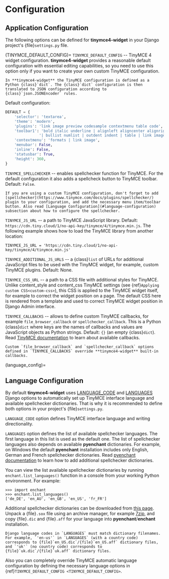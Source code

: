 # Configuration

## Application Configuration

The following options can be defined for **tinymce4-widget** in your Django project's {file}`settings.py` file.

(TINYMCE_DEFAULT_CONFIG)=
`TINYMCE_DEFAULT_CONFIG` -- TinyMCE 4 widget configuration. **tinymce4-widget** provides a reasonable default configuration with essential editing capabilities, so you need to use this option only if you want to create your own custom TinyMCE configuration.

```{note}
In **tinymce4-widget** the TinyMCE configuration is defined as a Python {class}`dict`. The {class}`dict` configuration is then translated to JSON configuration according to {class}`json.JSONEncoder` rules.
```

Default configuration:

```python
DEFAULT = {
    'selector': 'textarea',
    'theme': 'modern',
    'plugins': 'link image preview codesample contextmenu table code',
    'toolbar1': 'bold italic underline | alignleft aligncenter alignright alignjustify '
               '| bullist numlist | outdent indent | table | link image | codesample | preview code',
    'contextmenu': 'formats | link image',
    'menubar': False,
    'inline': False,
    'statusbar': True,
    'height': 360,
}
```

`TINYMCE_SPELLCHECKER` -- enables spellchecker function for TinyMCE. For the default configuration it also adds a spellcheck button to TinyMCE toolbar. Default: `False`.

```{note}
If you are using a custom TinyMCE configuration, don't forget to add [spellchecker](https://www.tinymce.com/docs/plugins/spellchecker/) plugin to your configuration, and add the necessary menu item/toolbar button. Also read [Language Configuration](#language-configuration) subsection about how to configure the spellchecker.
```

`TINYMCE_JS_URL` -- a path to TinyMCE JavaScript library. Default: `https://cdn.tiny.cloud/1/no-api-key/tinymce/4/tinymce.min.js`.
The following example shows how to load the TinyMCE library from another location:

    TINYMCE_JS_URL = 'https://cdn.tiny.cloud/1/no-api-key/tinymce/4/tinymce.min.js'

`TINYMCE_ADDITIONAL_JS_URLS` -- a {class}`list` of URLs for additional JavaScript files to be used with the TinyMCE widget, for example, custom TinyMCE plugins. Default: None.

`TINYMCE_CSS_URL` -- a path to a CSS file with additional styles for TinyMCE. Unlike content_style and content_css TinyMCE settings (see {ref}`Applying custom CSS<custom-css>`), this CSS is applied to the TinyMCE widget itself, for example to correct the widget position on a page. The default CSS here is rendered from a template and used to correct TinyMCE widget position in Django Admin interface.

`TINYMCE_CALLBACKS` -- allows to define custom TinyMCE callbacks, for example `file_browser_callback` or `spellchecker_callback`. This is a Python {class}`dict` where keys are the names of callbacks and values are JavaScript objects as Python strings. Default: `{}` (an empty {class}`dict`). Read [TinyMCE documentation](https://www.tinymce.com/docs/) to learn about available callbacks.

```{note}
Custom `file_browser_callback` and `spellchecker_callback` options defined in `TINYMCE_CALLBACKS` override **tinymce4-widget** built-in callbacks.
```

(language_config)=

## Language Configuration

By default **tinymce4-widget** uses [LANGUAGE_CODE](https://docs.djangoproject.com/en/stable/ref/settings/#language-code) and [LANGUAGES](https://docs.djangoproject.com/en/stable/ref/settings/#languages) Django options to automatically set up TinyMCE interface language and available spellchecker dictionaries. That is why it is recommended to define both options in your project's {file}`settings.py`.

`LANGUAGE_CODE` option defines TinyMCE interface language and writing directionality.

`LANGUAGES` option defines the list of available spellchecker languages. The first language in this list is used as the default one. The list of spellchecker languages also depends on available **pyenchant** dictionaries. For example, on Windows the default **pyenchant** installation includes only English, German and French spellchecker dictionaries. Read [pyenchant documentation](http://pythonhosted.org/pyenchant/tutorial.html#adding-language-dictionaries) to learn how to add additional spellchecker dictionaries.

You can view the list available spellchecker dictionaries by running `enchant.list_languages()` function in a console from your working Python environment. For example:

    >>> import enchant
    >>> enchant.list_languages()
    ['de_DE', 'en_AU', 'en_GB', 'en_US', 'fr_FR']

Additional spellchecker dictionaries can be downloaded from [this page](http://www.softmaker.com/en/download/dictionaries). Unpack a {file}`.sox` file using an archive manager, for example [7zip](http://www.7-zip.org/), and copy {file}`.dic` and {file}`.aff` for your language into **pyenchant**/**enchant** installation.

```{note}
Django language codes in `LANGUAGES` must match dictionary filenames. For example, `'en-us'` in `LANGUAGES` (with a country code) corresponds to {file}`en_US.dic`/{file}`en_US.aff` dictionary files, and `'uk'` (no country code) corresponds to {file}`uk.dic`/{file}`uk.aff` dictionary files.
```

Also you can completely override TinyMCE automatic language configuration by defining the necessary language options in {ref}`TINYMCE_DEFAULT_CONFIG <TINYMCE_DEFAULT_CONFIG>`.
